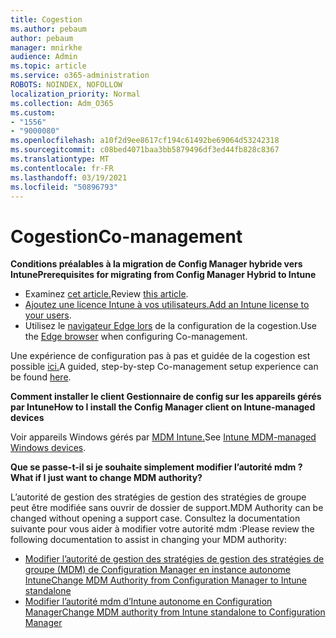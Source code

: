 ```yaml
---
title: Cogestion
ms.author: pebaum
author: pebaum
manager: mnirkhe
audience: Admin
ms.topic: article
ms.service: o365-administration
ROBOTS: NOINDEX, NOFOLLOW
localization_priority: Normal
ms.collection: Adm_O365
ms.custom:
- "1556"
- "9000080"
ms.openlocfilehash: a10f2d9ee8617cf194c61492be69064d53242318
ms.sourcegitcommit: c08bed4071baa3bb5879496df3ed44fb828c8367
ms.translationtype: MT
ms.contentlocale: fr-FR
ms.lasthandoff: 03/19/2021
ms.locfileid: "50896793"
---
```

# <a name="co-management"></a><span data-ttu-id="c1bb7-102">Cogestion</span><span class="sxs-lookup"><span data-stu-id="c1bb7-102">Co-management</span></span>

<span data-ttu-id="c1bb7-103">**Conditions préalables à la migration de Config Manager hybride vers Intune**</span><span class="sxs-lookup"><span data-stu-id="c1bb7-103">**Prerequisites for migrating from Config Manager Hybrid to Intune**</span></span>

- <span data-ttu-id="c1bb7-104">Examinez [cet article.](https://docs.microsoft.com/mem/configmgr/mdm/understand/what-happened-to-hybrid)</span><span class="sxs-lookup"><span data-stu-id="c1bb7-104">Review [this article](https://docs.microsoft.com/mem/configmgr/mdm/understand/what-happened-to-hybrid).</span></span>
- <span data-ttu-id="c1bb7-105">[Ajoutez une licence Intune à vos utilisateurs.](https://docs.microsoft.com/mem/intune/fundamentals/licenses-assign)</span><span class="sxs-lookup"><span data-stu-id="c1bb7-105">[Add an Intune license to your users](https://docs.microsoft.com/mem/intune/fundamentals/licenses-assign).</span></span>
- <span data-ttu-id="c1bb7-106">Utilisez le [navigateur Edge lors](https://www.microsoft.com/edge) de la configuration de la cogestion.</span><span class="sxs-lookup"><span data-stu-id="c1bb7-106">Use the [Edge browser](https://www.microsoft.com/edge) when configuring Co-management.</span></span>

<span data-ttu-id="c1bb7-107">Une expérience de configuration pas à pas et guidée de la cogestion est possible [ici.](https://admin.microsoft.com/AdminPortal/Home?#/modernonboarding/comanagesetupguide)</span><span class="sxs-lookup"><span data-stu-id="c1bb7-107">A guided, step-by-step Co-management setup experience can be found [here](https://admin.microsoft.com/AdminPortal/Home?#/modernonboarding/comanagesetupguide).</span></span>

<span data-ttu-id="c1bb7-108">**Comment installer le client Gestionnaire de config sur les appareils gérés par Intune**</span><span class="sxs-lookup"><span data-stu-id="c1bb7-108">**How to I install the Config Manager client on Intune-managed devices**</span></span>

<span data-ttu-id="c1bb7-109">Voir appareils Windows gérés par [MDM Intune.](https://docs.microsoft.com/mem/configmgr/core/clients/deploy/deploy-clients-to-windows-computers#bkmk_mdm)</span><span class="sxs-lookup"><span data-stu-id="c1bb7-109">See [Intune MDM-managed Windows devices](https://docs.microsoft.com/mem/configmgr/core/clients/deploy/deploy-clients-to-windows-computers#bkmk_mdm).</span></span>

<span data-ttu-id="c1bb7-110">**Que se passe-t-il si je souhaite simplement modifier l’autorité mdm ?**</span><span class="sxs-lookup"><span data-stu-id="c1bb7-110">**What if I just want to change MDM authority?**</span></span>

<span data-ttu-id="c1bb7-111">L’autorité de gestion des stratégies de gestion des stratégies de groupe peut être modifiée sans ouvrir de dossier de support.</span><span class="sxs-lookup"><span data-stu-id="c1bb7-111">MDM Authority can be changed without opening a support case.</span></span> <span data-ttu-id="c1bb7-112">Consultez la documentation suivante pour vous aider à modifier votre autorité mdm :</span><span class="sxs-lookup"><span data-stu-id="c1bb7-112">Please review the following documentation to assist in changing your MDM authority:</span></span>

- [<span data-ttu-id="c1bb7-113">Modifier l’autorité de gestion des stratégies de gestion des stratégies de groupe (MDM) de Configuration Manager en instance autonome Intune</span><span class="sxs-lookup"><span data-stu-id="c1bb7-113">Change MDM Authority from Configuration Manager to Intune standalone</span></span>](https://docs.microsoft.com/mem/configmgr/mdm/understand/what-happened-to-hybrid)
- [<span data-ttu-id="c1bb7-114">Modifier l’autorité mdm d’Intune autonome en Configuration Manager</span><span class="sxs-lookup"><span data-stu-id="c1bb7-114">Change MDM authority from Intune standalone to Configuration Manager</span></span>](https://docs.microsoft.com/mem/configmgr/mdm/understand/what-happened-to-hybrid)
